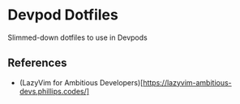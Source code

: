 # Devpod Dotfiles

Slimmed-down dotfiles to use in Devpods


## References

- (LazyVim for Ambitious Developers)[https://lazyvim-ambitious-devs.phillips.codes/]
